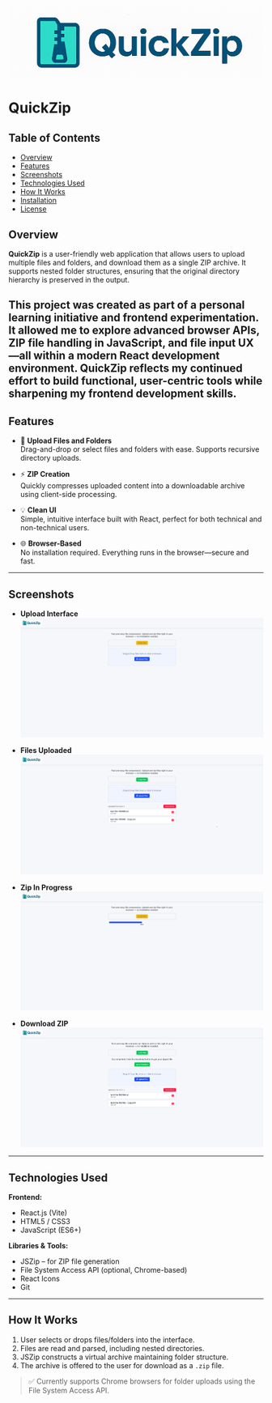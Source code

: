 <div align="center">
  <img src="./src/assets/images/quick_zip_title.png" alt="TriageCare Logo" />
</div>

# QuickZip

## Table of Contents

- [Overview](#overview)
- [Features](#features)
- [Screenshots](#screenshots)
- [Technologies Used](#technologies-used)
- [How It Works](#how-it-works)
- [Installation](#installation)
- [License](#license)

## Overview

**QuickZip** is a user-friendly web application that allows users to upload multiple files and folders, and download them as a single ZIP archive. It supports nested folder structures, ensuring that the original directory hierarchy is preserved in the output.

This project was created as part of a personal learning initiative and frontend experimentation. It allowed me to explore advanced browser APIs, ZIP file handling in JavaScript, and file input UX—all within a modern React development environment. QuickZip reflects my continued effort to build functional, user-centric tools while sharpening my frontend development skills.
---

## Features

- 📁 **Upload Files and Folders**  
  Drag-and-drop or select files and folders with ease. Supports recursive directory uploads.

- ⚡ **ZIP Creation**  
  Quickly compresses uploaded content into a downloadable archive using client-side processing.

- 💡 **Clean UI**  
  Simple, intuitive interface built with React, perfect for both technical and non-technical users.

- 🌐 **Browser-Based**  
  No installation required. Everything runs in the browser—secure and fast.

---

## Screenshots

- **Upload Interface**  
  ![Upload Interface](./src/assets/images/quick_zip_start.png)

- **Files Uploaded**  
  ![Files Uploaded](./src/assets/images/quick_zip_file_uploaded.png)

- **Zip In Progress**  
  ![Zip In Progress](./src/assets/images/quick_zip_in_progress.png)

- **Download ZIP**  
  ![Download Zip](./src/assets/images/quick_zip_completed.png)

---

## Technologies Used

**Frontend:**

- React.js (Vite)
- HTML5 / CSS3
- JavaScript (ES6+)

**Libraries & Tools:**

- JSZip – for ZIP file generation
- File System Access API (optional, Chrome-based)
- React Icons
- Git

---

## How It Works

1. User selects or drops files/folders into the interface.
2. Files are read and parsed, including nested directories.
3. JSZip constructs a virtual archive maintaining folder structure.
4. The archive is offered to the user for download as a `.zip` file.

> ✅ Currently supports Chrome browsers for folder uploads using the File System Access API.